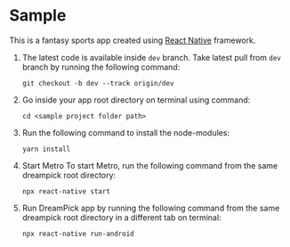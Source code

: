 # Sample

This is a fantasy sports app created using [React Native](https://facebook.github.io/react-native/) framework.

1. The latest code is available inside `dev` branch. Take latest pull from `dev` branch by running the following command:

    `git checkout -b dev --track origin/dev`

2. Go inside your app root directory on terminal using command:

    `cd <sample project folder path>`

3. Run the following command to install the node-modules:

    `yarn install`

4. Start Metro
    To start Metro, run the following command from the same dreampick root directory:

    `npx react-native start`

5. Run DreamPick app by running the following command from the same dreampick root directory in a different tab on terminal:

    `npx react-native run-android`
